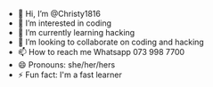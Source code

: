 - 👋 Hi, I’m @Christy1816
- 👀 I’m interested in coding
- 🌱 I’m currently learning hacking
- 💞️ I’m looking to collaborate on coding and hacking
- 📫 How to reach me Whatsapp 073 998 7700
- 😄 Pronouns: she/her/hers
- ⚡ Fun fact: I'm a fast learner

<!---
Christy1816/Christy1816 is a ✨ special ✨ repository because its `README.md` (this file) appears on your GitHub profile.
You can click the Preview link to take a look at your changes.
--->
